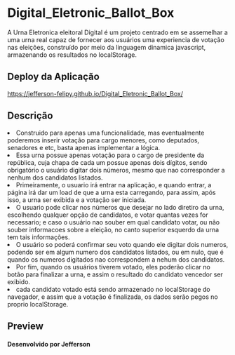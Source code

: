 # Digital_Eletronic_Ballot_Box
A Urna Eletronica eleitoral Digital é um projeto centrado em se assemelhar a uma urna real capaz de fornecer aos usuários uma experiencia de votação nas eleições, construído por meio da linguagem dinamica javascript, armazenando os resultados no localStorage. 

<h2>Deploy da Aplicação</h2>
<a href="https://jefferson-felipy.github.io/Digital_Eletronic_Ballot_Box/">https://jefferson-felipy.github.io/Digital_Eletronic_Ballot_Box/</a>

<h2>Descrição</h2>
<li>Construido para apenas uma funcionalidade, mas eventualmente poderemos inserir votação para cargo menores, como deputados, senadores e etc, basta apenas implementar a lógica.</li>
<li>Essa urna possue apenas votação para o cargo de presidente da república, cuja chapa de cada um possue apenas dois dígitos, sendo obrigatório o usuário digitar dois números, mesmo que nao corresponder a nenhum dos candidatos listados.</li>
<li>Primeiramente, o usuario irá entrar na aplicação, e quando entrar, a página irá dar um load de que a urna esta carregando, para assim, após isso, a urna ser exibida e a votação ser iniciada.</li>
<li>O usuario pode clicar nos números que desejar no lado diretiro da urna, escolhendo qualquer opção de candidatos, e votar quantas vezes for necessario; e caso o usuário nao souber em qual candidato votar, ou não souber informacoes sobre a eleição, no canto superior esquerdo da urna tem tais informações.</li>
<li>O usuário so poderá confirmar seu voto quando ele digitar dois numeros, podendo ser em algum numero dos candidatos listados, ou em nulo, que é quando os numeros digitados nao correspondem a nehum dos candidatos.</li>
<li>Por fim, quando os usuários tiverem votado, eles poderão clicar no botão para finalizar a urna, e assim o resultado do candidato vencedor ser exibido.</li>
<li>cada candidato votado está sendo armazenado no localStorage do navegador, e assim que a votação é finalizada, os dados serão pegos no proprio localStorage.</li>

<h2>Preview</h2>



<h4>Desenvolvido por Jefferson</h4>

